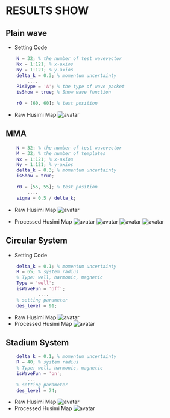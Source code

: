 # RESULTS SHOW

## Plain wave

- Setting Code
  
```matlab
    N = 32; % the number of test wavevector
    Nx = 1:121; % x-axios
    Ny = 1:121; % y-axios
    delta_k = 0.3; % momentum uncertainty
        ....
    PisType = 'A'; % the type of wave packet
    isShow = true; % Show wave function

    r0 = [60, 60]; % test position
````

- Raw Husimi Map
![avatar](../images/HusimiMap/HusimiMap.png)

## MMA

```matlab
    N = 32; % the number of test wavevector
    M = 32; % the number of templates
    Nx = 1:121; % x-axios
    Ny = 1:121; % y-axios
    delta_k = 0.3; % momentum uncertainty
    isShow = true;

    r0 = [55, 55]; % test position
        ....
    sigma = 0.5 / delta_k;
````

- Raw Husimi Map
![avatar](../images/HusimiMap/ProcHusimiMap.png)

- Processed Husimi Map
![avatar](../images/HusimiMap/b.png)
![avatar](../images/HusimiMap/c.png)
![avatar](../images/HusimiMap/d.png)
![avatar](../images/HusimiMap/e.png)

## Circular System

- Setting Code

```matlab
    delta_k = 0.1; % momentum uncertainty
    R = 65; % system radius
    % Type: well, harmonic, magnetic
    Type = 'well';
    isWaveFun = 'off';
            ....
    % setting parameter
    des_level = 91;
````

- Raw Husimi Map
![avatar](../images/HusimiMap/91_HusimiMap.png)
- Processed Husimi Map
![avatar](../images/HusimiMap/91_ProcHusimiMap.png)

## Stadium System

```matlab
    delta_k = 0.1; % momentum uncertainty
    R = 40; % system radius
    % Type: well, harmonic, magnetic
    isWaveFun = 'on';
        ...
    % setting parameter
    des_level = 74;
````

- Raw Husimi Map
![avatar](../images/HusimiMap/74_HusimiMap.png)
- Processed Husimi Map
![avatar](../images/HusimiMap/74_ProcHusimiMap.png)
